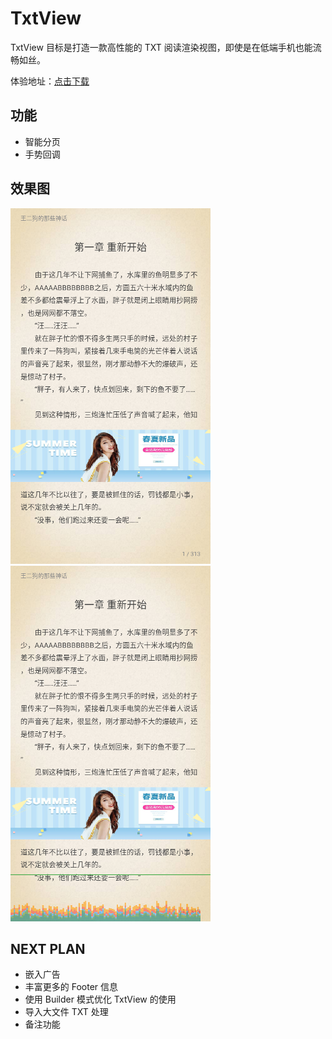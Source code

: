 # TxtView

TxtView 目标是打造一款高性能的 TXT 阅读渲染视图，即使是在低端手机也能流畅如丝。

体验地址：[点击下载](release/)


## 功能

- 智能分页
- 手势回调

## 效果图

![Screenshot](release/screen-normal.png)
![Screenshot](release/screen-gpu.png)


## NEXT PLAN

- 嵌入广告
- 丰富更多的 Footer 信息
- 使用 Builder 模式优化 TxtView 的使用
- 导入大文件 TXT 处理
- 备注功能